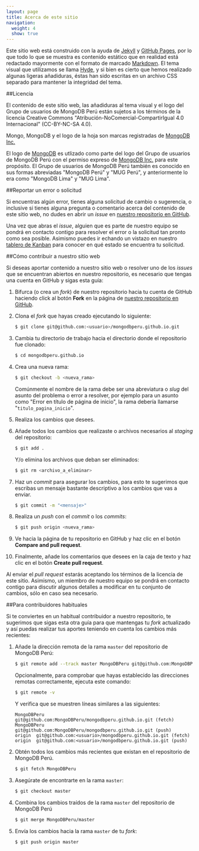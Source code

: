 ```yaml
---
layout: page
title: Acerca de este sitio
navigation:
  weight: 4
  show: true
---
```


Este sitio web está construido con la ayuda de [Jekyll] y [GitHub Pages], por lo que todo lo que se muestra es contenido estático que en realidad está redactado mayormente con el formato de marcado [Markdown]. El tema visual que utilizamos se llama [Hyde], y si bien es cierto que hemos realizado algunas ligeras añadiduras, éstas han sido escritas en un archivo CSS separado para mantener la integridad del tema.

##Licencia

El contenido de este sitio web, las añadiduras al tema visual y el logo del Grupo de usuarios de MongoDB Perú están sujetos a los términos de la licencia Creative Commons "Atribución-NoComercial-CompartirIgual 4.0 Internacional" (CC-BY-NC-SA 4.0).

Mongo, MongoDB y el logo de la hoja son marcas registradas de [MongoDB Inc.]

El logo de [MongoDB] es utlizado como parte del logo del Grupo de usuarios de MongoDB Perú con el permiso expreso de [MongoDB Inc.] para este propósito. El Grupo de usuarios de MongoDB Perú también es conocido en sus formas abreviadas "MongoDB Perú" y "MUG Perú", y anteriormente lo era como "MongoDB Lima" y "MUG Lima".

##Reportar un error o solicitud

Si encuentras algún error, tienes alguna solicitud de cambio o sugerencia, o inclusive si tienes alguna pregunta o comentario acerca del contenido de este sitio web, no dudes en abrir un *issue* en [nuestro repositorio en GitHub].

Una vez que abras el *issue*, alguien que es parte de nuestro equipo se pondrá en contacto contigo para resolver el error o la solicitud tan pronto como sea posible. Asimismo puedes ir echando un vistazo en nuestro [tablero de Kanban] para conocer en qué estado se encuentra tu solicitud.

##Cómo contribuir a nuestro sitio web

Si deseas aportar contenido a nuestro sitio web o resolver uno de los *issues* que se encuentran abiertos en nuestro repositorio, es necesario que tengas una cuenta en GitHub y sigas esta guía:

 1. Bifurca (o crea un *fork*) de nuestro repositorio hacia tu cuenta de GitHub haciendo click al botón **Fork** en la página de [nuestro repositorio en GitHub].

 2. Clona el *fork* que hayas creado ejecutando lo siguiente:
 
    ```bash
    $ git clone git@github.com:<usuario>/mongodbperu.github.io.git
    ```

 3. Cambia tu directorio de trabajo hacia el directorio donde el repositorio fue clonado:

    ```bash
    $ cd mongodbperu.github.io
    ```
 
 4. Crea una nueva rama:

    ```bash
    $ git checkout -b <nueva_rama>
    ```

    Comúnmente el nombre de la rama debe ser una abreviatura o *slug* del asunto del problema o error a resolver, por ejemplo para un asunto como "Error en título de página de inicio", la rama debería llamarse "`titulo_pagina_inicio`".

 5. Realiza los cambios que desees.

 6. Añade todos los cambios que realizaste o archivos necesarios al *staging* del repositorio:

    ```bash
    $ git add .
    ```
    
    Y/o elimina los archivos que deban ser eliminados:
    
    ```bash
    $ git rm <archivo_a_eliminar>
    ```

 7. Haz un *commit* para asegurar los cambios, para esto te sugerimos que escribas un mensaje bastante descriptivo a los cambios que vas a enviar.

    ```bash
    $ git commit -m "<mensaje>"
    ```

 8. Realiza un *push* con el *commit* o los *commits*:

    ```bash
    $ git push origin <nueva_rama>
    ```

 9. Ve hacia la página de tu repositorio en GitHub y haz clic en el botón **Compare and pull request**.

 10. Finalmente, añade los comentarios que desees en la caja de texto y haz clic en el botón **Create pull request**.

Al enviar el *pull request* estarás aceptando los términos de la licencia de este sitio. Asimismo, un miembro de nuestro equipo se pondrá en contacto contigo para discutir algunos detalles a modificar en tu conjunto de cambios, sólo en caso sea necesario.

##Para contribuidores habituales

Si te conviertes en un habitual contribuidor a nuestro repositorio, te sugerimos que sigas esta otra guía para que mantengas tu *fork* actualizado y así puedas realizar tus aportes teniendo en cuenta los cambios más recientes:

 1. Añade la dirección remota de la rama `master` del repositorio de MongoDB Perú:

    ```bash
    $ git remote add --track master MongoDBPeru git@github.com:MongoDBPeru/mongodbperu.github.io.git
    ```

    Opcionalmente, para comprobar que hayas establecido las direcciones remotas correctamente, ejecuta este comando:
    
    ```bash
    $ git remote -v
    ```

    Y verifica que se muestren líneas similares a las siguientes:

    ```
    MongoDBPeru     git@github.com:MongoDBPeru/mongodbperu.github.io.git (fetch)
    MongoDBPeru     git@github.com:MongoDBPeru/mongodbperu.github.io.git (push)
    origin  git@github.com:<usuario>/mongodbperu.github.io.git (fetch)
    origin  git@github.com:<usuario>/mongodbperu.github.io.git (push)
    ```

 2. Obtén todos los cambios más recientes que existan en el repositorio de MongoDB Perú.

    ```bash
    $ git fetch MongoDBPeru
    ```

 3. Asegúrate de encontrarte en la rama `master`:

    ```bash
    $ git checkout master
    ```

 4. Combina los cambios traídos de la rama `master` del repositorio de MongoDB Perú
 
    ```bash
    $ git merge MongoDBPeru/master
    ```

 4. Envía los cambios hacia la rama `master` de tu *fork*:

    ```bash
    $ git push origin master
    ```

[Jekyll]: http://jekyllrb.com
[GitHub Pages]: https://pages.github.com
[Markdown]: http://daringfireball.net/projects/markdown
[Hyde]: http://hyde.getpoole.com
[MongoDB]: http://mongodb.org
[MongoDB Inc.]: http://mongodb.com
[nuestro repositorio en GitHub]: https://github.com/MongoDBPeru/mongodbperu.github.io
[tablero de Kanban]: https://huboard.com/MongoDBPeru/mongodbperu.github.io
